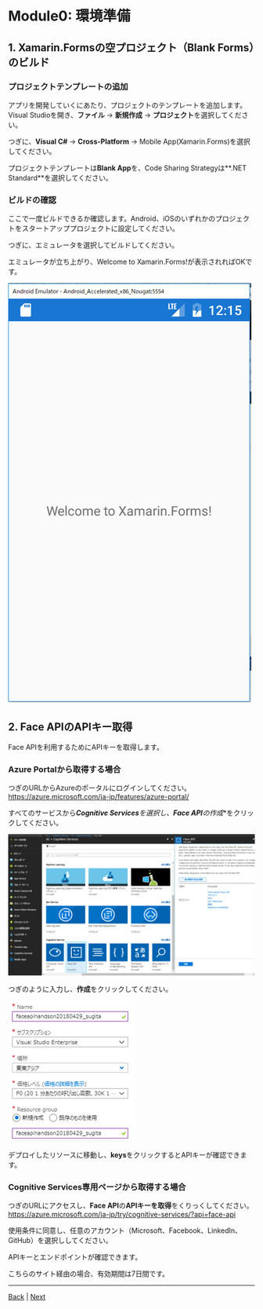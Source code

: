 # Module0: 環境準備

## 1. Xamarin.Formsの空プロジェクト（Blank Forms）のビルド

### プロジェクトテンプレートの追加

アプリを開発していくにあたり、プロジェクトのテンプレートを追加します。Visual Studioを開き、**ファイル** -> **新規作成** -> **プロジェクト**を選択してください。


つぎに、**Visual C#** -> **Cross-Platform** -> Mobile App(Xamarin.Forms)を選択してください。

プロジェクトテンプレートは**Blank App**を、Code Sharing Strategyは**.NET Standard**を選択してください。

### ビルドの確認

ここで一度ビルドできるか確認します。Android、iOSのいずれかのプロジェクトをスタートアッププロジェクトに設定してください。

つぎに、エミュレータを選択してビルドしてください。

エミュレータが立ち上がり、Welcome to Xamarin.Forms!が表示されればOKです。

![](./images/0/welcome.png)

## 2. Face APIのAPIキー取得

Face APIを利用するためにAPIキーを取得します。

### Azure Portalから取得する場合

つぎのURLからAzureのポータルにログインしてください。
https://azure.microsoft.com/ja-jp/features/azure-portal/

すべてのサービスから***Cognitive Services**を選択し、**Face API**の**作成**をクリックしてください。

![](./images/0/face_api.png)

つぎのように入力し、**作成**をクリックしてください。

![](./images/0/create_face_api.png)

デプロイしたリソースに移動し、**keys**をクリックするとAPIキーが確認できます。

### Cognitive Services専用ページから取得する場合

つぎのURLにアクセスし、**Face API**の**APIキーを取得**をくりっくしてください。
https://azure.microsoft.com/ja-jp/try/cognitive-services/?api=face-api

使用条件に同意し、任意のアカウント（Microsoft、Facebook、LinkedIn、GitHub）を選択ししてください。

APIキーとエンドポイントが確認できます。

こちらのサイト経由の場合、有効期間は7日間です。


---
[Back](README.md) | [Next](module1.md)
